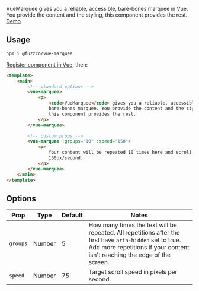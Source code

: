 VueMarquee gives you a reliable, accessible, bare-bones marquee in Vue. You provide the content and the styling, this component provides the rest. [Demo](https://fuzzco.github.io/vue-marquee)

## Usage

`npm i @fuzzco/vue-marquee`

[Register component in Vue](https://vuejs.org/v2/guide/components-registration.html), then:

```html
<template>
    <main>
        <!-- standard options -->
        <vue-marquee>
            <p>
                <code>VueMarquee</code> gives you a reliable, accessible,
                bare-bones marquee. You provide the content and the styling,
                this component provides the rest.
            </p>
        </vue-marquee>

        <!-- custom props -->
        <vue-marquee :groups="10" :speed="150">
            <p>
                Your content will be repeated 10 times here and scroll at
                150px/second.
            </p>
        </vue-marquee>
    </main>
</template>
```

## Options

| Prop     | Type   | Default | Notes                                                                                                                                                                                 |
| -------- | ------ | ------- | ------------------------------------------------------------------------------------------------------------------------------------------------------------------------------------- |
| `groups` | Number | 5       | How many times the text will be repeated. All repetitions after the first have `aria-hidden` set to true. Add more repetitions if your content isn't reaching the edge of the screen. |
| `speed`  | Number | 75      | Target scroll speed in pixels per second.                                                                                                                                             |
